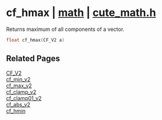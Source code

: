 # cf_hmax | [math](https://github.com/RandyGaul/cute_framework/blob/master/docs/math/README.md) | [cute_math.h](https://github.com/RandyGaul/cute_framework/blob/master/include/cute_math.h)

Returns maximum of all components of a vector.

```cpp
float cf_hmax(CF_V2 a)
```

## Related Pages

[CF_V2](https://github.com/RandyGaul/cute_framework/blob/master/docs/math/cf_v2.md)  
[cf_min_v2](https://github.com/RandyGaul/cute_framework/blob/master/docs/math/cf_min_v2.md)  
[cf_max_v2](https://github.com/RandyGaul/cute_framework/blob/master/docs/math/cf_max_v2.md)  
[cf_clamp_v2](https://github.com/RandyGaul/cute_framework/blob/master/docs/math/cf_clamp_v2.md)  
[cf_clamp01_v2](https://github.com/RandyGaul/cute_framework/blob/master/docs/math/cf_clamp01_v2.md)  
[cf_abs_v2](https://github.com/RandyGaul/cute_framework/blob/master/docs/math/cf_abs_v2.md)  
[cf_hmin](https://github.com/RandyGaul/cute_framework/blob/master/docs/math/cf_hmin.md)  

